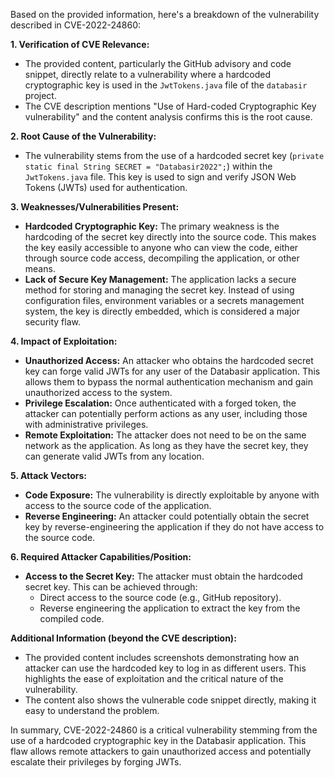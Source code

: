 Based on the provided information, here's a breakdown of the vulnerability described in CVE-2022-24860:

**1. Verification of CVE Relevance:**

*   The provided content, particularly the GitHub advisory and code snippet, directly relate to a vulnerability where a hardcoded cryptographic key is used in the `JwtTokens.java` file of the `databasir` project.
*   The CVE description mentions "Use of Hard-coded Cryptographic Key vulnerability" and the content analysis confirms this is the root cause.

**2. Root Cause of the Vulnerability:**

*   The vulnerability stems from the use of a hardcoded secret key (`private static final String SECRET = "Databasir2022";`) within the `JwtTokens.java` file. This key is used to sign and verify JSON Web Tokens (JWTs) used for authentication.

**3. Weaknesses/Vulnerabilities Present:**

*   **Hardcoded Cryptographic Key:** The primary weakness is the hardcoding of the secret key directly into the source code. This makes the key easily accessible to anyone who can view the code, either through source code access, decompiling the application, or other means.
*   **Lack of Secure Key Management:** The application lacks a secure method for storing and managing the secret key. Instead of using configuration files, environment variables or a secrets management system, the key is directly embedded, which is considered a major security flaw.

**4. Impact of Exploitation:**

*   **Unauthorized Access:** An attacker who obtains the hardcoded secret key can forge valid JWTs for any user of the Databasir application. This allows them to bypass the normal authentication mechanism and gain unauthorized access to the system.
*   **Privilege Escalation:** Once authenticated with a forged token, the attacker can potentially perform actions as any user, including those with administrative privileges.
*   **Remote Exploitation:** The attacker does not need to be on the same network as the application. As long as they have the secret key, they can generate valid JWTs from any location.

**5. Attack Vectors:**

*   **Code Exposure:** The vulnerability is directly exploitable by anyone with access to the source code of the application.
*   **Reverse Engineering:** An attacker could potentially obtain the secret key by reverse-engineering the application if they do not have access to the source code.

**6. Required Attacker Capabilities/Position:**

*   **Access to the Secret Key:** The attacker must obtain the hardcoded secret key. This can be achieved through:
    *   Direct access to the source code (e.g., GitHub repository).
    *   Reverse engineering the application to extract the key from the compiled code.

**Additional Information (beyond the CVE description):**

*   The provided content includes screenshots demonstrating how an attacker can use the hardcoded key to log in as different users. This highlights the ease of exploitation and the critical nature of the vulnerability.
*   The content also shows the vulnerable code snippet directly, making it easy to understand the problem.

In summary, CVE-2022-24860 is a critical vulnerability stemming from the use of a hardcoded cryptographic key in the Databasir application. This flaw allows remote attackers to gain unauthorized access and potentially escalate their privileges by forging JWTs.